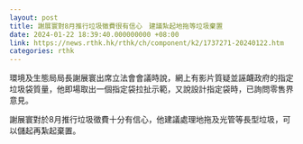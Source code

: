 ```yaml
---
layout: post
title: 謝展寰對8月推行垃圾徵費很有信心　建議紮起地拖等垃圾棄置
date: 2024-01-22 18:39:40.000000000 +08:00
link: https://news.rthk.hk/rthk/ch/component/k2/1737271-20240122.htm
categories: rthk
---
```


環境及生態局局長謝展寰出席立法會會議時說，網上有影片質疑並誣衊政府的指定垃圾袋質量，他即場取出一個指定袋拉扯示範，又說設計指定袋時，已詢問零售界意見。

謝展寰對於8月推行垃圾徵費十分有信心，他建議處理地拖及光管等長型垃圾，可以儲起再紮起棄置。
